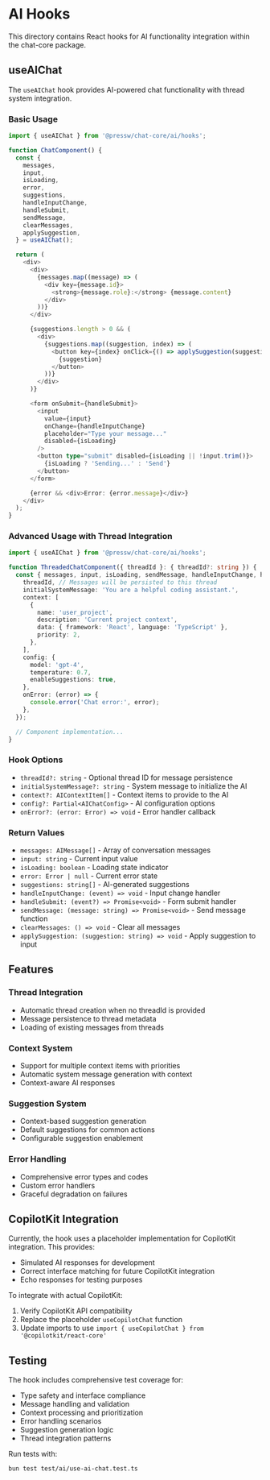 # AI Hooks

This directory contains React hooks for AI functionality integration within the chat-core package.

## useAIChat

The `useAIChat` hook provides AI-powered chat functionality with thread system integration.

### Basic Usage

```typescript
import { useAIChat } from '@pressw/chat-core/ai/hooks';

function ChatComponent() {
  const {
    messages,
    input,
    isLoading,
    error,
    suggestions,
    handleInputChange,
    handleSubmit,
    sendMessage,
    clearMessages,
    applySuggestion,
  } = useAIChat();

  return (
    <div>
      <div>
        {messages.map((message) => (
          <div key={message.id}>
            <strong>{message.role}:</strong> {message.content}
          </div>
        ))}
      </div>

      {suggestions.length > 0 && (
        <div>
          {suggestions.map((suggestion, index) => (
            <button key={index} onClick={() => applySuggestion(suggestion)}>
              {suggestion}
            </button>
          ))}
        </div>
      )}

      <form onSubmit={handleSubmit}>
        <input
          value={input}
          onChange={handleInputChange}
          placeholder="Type your message..."
          disabled={isLoading}
        />
        <button type="submit" disabled={isLoading || !input.trim()}>
          {isLoading ? 'Sending...' : 'Send'}
        </button>
      </form>

      {error && <div>Error: {error.message}</div>}
    </div>
  );
}
```

### Advanced Usage with Thread Integration

```typescript
import { useAIChat } from '@pressw/chat-core/ai/hooks';

function ThreadedChatComponent({ threadId }: { threadId?: string }) {
  const { messages, input, isLoading, sendMessage, handleInputChange, handleSubmit } = useAIChat({
    threadId, // Messages will be persisted to this thread
    initialSystemMessage: 'You are a helpful coding assistant.',
    context: [
      {
        name: 'user_project',
        description: 'Current project context',
        data: { framework: 'React', language: 'TypeScript' },
        priority: 2,
      },
    ],
    config: {
      model: 'gpt-4',
      temperature: 0.7,
      enableSuggestions: true,
    },
    onError: (error) => {
      console.error('Chat error:', error);
    },
  });

  // Component implementation...
}
```

### Hook Options

- `threadId?: string` - Optional thread ID for message persistence
- `initialSystemMessage?: string` - System message to initialize the AI
- `context?: AIContextItem[]` - Context items to provide to the AI
- `config?: Partial<AIChatConfig>` - AI configuration options
- `onError?: (error: Error) => void` - Error handler callback

### Return Values

- `messages: AIMessage[]` - Array of conversation messages
- `input: string` - Current input value
- `isLoading: boolean` - Loading state indicator
- `error: Error | null` - Current error state
- `suggestions: string[]` - AI-generated suggestions
- `handleInputChange: (event) => void` - Input change handler
- `handleSubmit: (event?) => Promise<void>` - Form submit handler
- `sendMessage: (message: string) => Promise<void>` - Send message function
- `clearMessages: () => void` - Clear all messages
- `applySuggestion: (suggestion: string) => void` - Apply suggestion to input

## Features

### Thread Integration

- Automatic thread creation when no threadId is provided
- Message persistence to thread metadata
- Loading of existing messages from threads

### Context System

- Support for multiple context items with priorities
- Automatic system message generation with context
- Context-aware AI responses

### Suggestion System

- Context-based suggestion generation
- Default suggestions for common actions
- Configurable suggestion enablement

### Error Handling

- Comprehensive error types and codes
- Custom error handlers
- Graceful degradation on failures

## CopilotKit Integration

Currently, the hook uses a placeholder implementation for CopilotKit integration. This provides:

- Simulated AI responses for development
- Correct interface matching for future CopilotKit integration
- Echo responses for testing purposes

To integrate with actual CopilotKit:

1. Verify CopilotKit API compatibility
2. Replace the placeholder `useCopilotChat` function
3. Update imports to use `import { useCopilotChat } from '@copilotkit/react-core'`

## Testing

The hook includes comprehensive test coverage for:

- Type safety and interface compliance
- Message handling and validation
- Context processing and prioritization
- Error handling scenarios
- Suggestion generation logic
- Thread integration patterns

Run tests with:

```bash
bun test test/ai/use-ai-chat.test.ts
```
